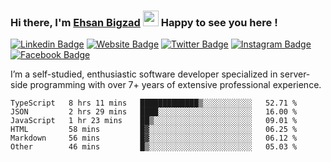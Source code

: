 ### Hi there, I'm <a href="#" target="_blank">Ehsan Bigzad</a> <img src="https://media.giphy.com/media/hvRJCLFzcasrR4ia7z/giphy.gif" width="25px" height="25px"> Happy to see you here !

[![Linkedin Badge](https://img.shields.io/badge/-LinkedIn-0e76a8?style=flat-square&logo=Linkedin&logoColor=white)](https://linkedin.com/in/EhsanBigzad)
[![Website Badge](https://img.shields.io/badge/Website-3b5998?style=flat-square&logo=google-chrome&logoColor=white)](#)
[![Twitter Badge](https://img.shields.io/badge/-Twitter-00acee?style=flat-square&logo=Twitter&logoColor=white)](https://twitter.com/EhsanBigzad)
[![Instagram Badge](https://img.shields.io/badge/-Instagram-e4405f?style=flat-square&logo=Instagram&logoColor=white)](https://instagram.com/ehsanbigzad/)
[![Facebook Badge](https://img.shields.io/badge/-Facebook-0088cc?style=flat-square&logo=Facebook&logoColor=white)](https://facebook.com/EhsanBigzad7)

I’m a self-studied, enthusiastic software developer specialized in server-side programming with over 7+ years of extensive professional experience.

<!--START_SECTION:waka-->

```text
TypeScript   8 hrs 11 mins   █████████████▒░░░░░░░░░░░   52.71 %
JSON         2 hrs 29 mins   ████░░░░░░░░░░░░░░░░░░░░░   16.00 %
JavaScript   1 hr 23 mins    ██▒░░░░░░░░░░░░░░░░░░░░░░   09.01 %
HTML         58 mins         █▓░░░░░░░░░░░░░░░░░░░░░░░   06.25 %
Markdown     56 mins         █▓░░░░░░░░░░░░░░░░░░░░░░░   06.12 %
Other        46 mins         █▒░░░░░░░░░░░░░░░░░░░░░░░   05.03 %
```

<!--END_SECTION:waka-->

